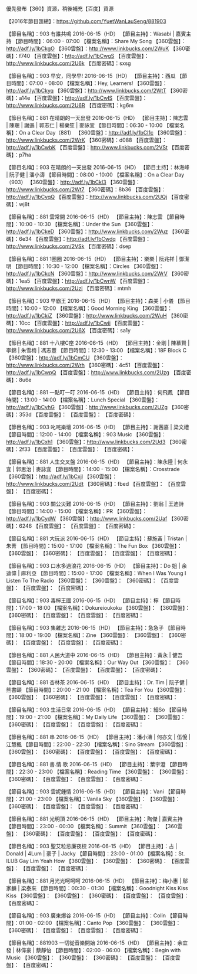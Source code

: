 優先發布【360】資源，稍後補充【百度】資源

【2016年節目匯總】：https://github.com/YuetWanLauSeng/881903

【節目名稱】：903 有誰共鳴 2016-06-15（HD） 
【節目主持】：Wasabi | 嘉賓主持
【節目時間】：06:00 - 07:00 
【檔案名稱】：Share My Song
【360雲盤】：http://adf.ly/1bCkgO
【360雲盤】：http://www.linkbucks.com/2WuK
【360密碼】：f740
【百度雲盤】：http://adf.ly/1bCwgS
【百度雲盤】：http://www.linkbucks.com/2U6k
【百度密碼】：sxsg

【節目名稱】：903 早安，同學早! 2016-06-15（HD）
【節目主持】：西瓜
【節目時間】：07:00 - 08:00
【檔案名稱】：Hey, Learners!
【360雲盤】：http://adf.ly/1bCkyq
【360雲盤】：http://www.linkbucks.com/2WtT
【360密碼】：a14e
【百度雲盤】：http://adf.ly/1bCwlS
【百度雲盤】：http://www.linkbucks.com/2U6R
【百度密碼】：kg6m

【節目名稱】：881 在晴朗的一天出發 2016-06-15（HD）
【節目主持】：陳志雲 | 陳聰 | 謝遜 | 郭志仁 | 楊樂笙 | 麥詠宜
【節目時間】：06:30 - 10:00
【檔案名稱】：On a Clear Day（881）
【360雲盤】：http://adf.ly/1bCl1c
【360雲盤】：http://www.linkbucks.com/2WrK
【360密碼】：d088
【百度雲盤】：http://adf.ly/1bCwbK
【百度雲盤】：http://www.linkbucks.com/2VSt
【百度密碼】：p7ha

【節目名稱】：903 在晴朗的一天出發 2016-06-15（HD）
【節目主持】：林海峰 | 阮子健 | 潘小濤
【節目時間】：08:00 - 10:00
【檔案名稱】：On a Clear Day（903）
【360雲盤】：http://adf.ly/1bCkl3
【360雲盤】：http://www.linkbucks.com/2Wt7
【360密碼】：8b36
【百度雲盤】：http://adf.ly/1bCyqQ
【百度雲盤】：http://www.linkbucks.com/2UQj
【百度密碼】：wj8t

【節目名稱】：881 雲常開 2016-06-15（HD）
【節目主持】：陳志雲
【節目時間】：10:00 - 10:30
【檔案名稱】：Under the Sun
【360雲盤】：http://adf.ly/1bCkeD
【360雲盤】：http://www.linkbucks.com/2Wuz
【360密碼】：6e34
【百度雲盤】：http://adf.ly/1bCwdq
【百度雲盤】：http://www.linkbucks.com/2VSk
【百度密碼】：dsep

【節目名稱】：881 1圈圈 2016-06-15（HD）
【節目主持】：樂樂 | 阮兆祥 | 鄧潔明
【節目時間】：10:30 - 12:00
【檔案名稱】：Circles
【360雲盤】：http://adf.ly/1bCkcN
【360雲盤】：http://www.linkbucks.com/2WrV
【360密碼】：1ea5
【百度雲盤】：http://adf.ly/1bCwnW
【百度雲盤】：http://www.linkbucks.com/2Uzl
【百度密碼】：mtmh

【節目名稱】：903 早霸王 2016-06-15（HD）
【節目主持】：森美 | 小儀
【節目時間】：10:00 - 12:00
【檔案名稱】：Good Morning King
【360雲盤】：http://adf.ly/1bCkiZ
【360雲盤】：http://www.linkbucks.com/2WuH
【360密碼】：10cc
【百度雲盤】：http://adf.ly/1bCwii
【百度雲盤】：http://www.linkbucks.com/2U6X
【百度密碼】：sa1y

【節目名稱】：881 十八樓C座 2016-06-15（HD）
【節目主持】：金剛 | 陳慕賢 | 李錦 | 朱雪梅 | 馮志豐
【節目時間】：12:30 - 13:00
【檔案名稱】：18F Block C
【360雲盤】：http://adf.ly/1bCmCU
【360雲盤】：http://www.linkbucks.com/2Wrh
【360密碼】：4c51
【百度雲盤】：http://adf.ly/1bCwpQ
【百度雲盤】：http://www.linkbucks.com/2Uzg
【百度密碼】：8u6e

【節目名稱】：881 一點叮一叮 2016-06-15（HD）
【節目主持】：何飛鳳
【節目時間】：13:00 - 14:00
【檔案名稱】：Lunch Special
【360雲盤】：http://adf.ly/1bCyhG
【360雲盤】：http://www.linkbucks.com/2UZg
【360密碼】：353d
【百度雲盤】：
【百度雲盤】：
【百度密碼】：

【節目名稱】：903 叱咤樂壇 2016-06-15（HD）
【節目主持】：謝茜嘉 | 梁文禮
【節目時間】：12:00 - 14:00
【檔案名稱】：903 Music
【360雲盤】：http://adf.ly/1bCxh1
【360雲盤】：http://www.linkbucks.com/2Ud3
【360密碼】：2f33
【百度雲盤】：
【百度雲盤】：
【百度密碼】：

【節目名稱】：881 人生交叉盤 2016-06-15（HD）
【節目主持】：陳永陸 | 何永宜 | 郭思治 | 麥詠宜
【節目時間】：14:00 - 15:00
【檔案名稱】：Crosstrade
【360雲盤】：http://adf.ly/1bCxjl
【360雲盤】：http://www.linkbucks.com/2Udt
【360密碼】：fbed
【百度雲盤】：
【百度雲盤】：
【百度密碼】：

【節目名稱】：903 關公災難 2016-06-15（HD）
【節目主持】：劉翁 | 王迪詩
【節目時間】：14:00 - 15:00
【檔案名稱】：PR
【360雲盤】：http://adf.ly/1bCydW
【360雲盤】：http://www.linkbucks.com/2Uaf
【360密碼】：6246
【百度雲盤】：
【百度雲盤】：
【百度密碼】：

【節目名稱】：881 大玩派 2016-06-15（HD）
【節目主持】：蘇施黃 | Tristan | 朱菁
【節目時間】：15:00 - 17:00
【檔案名稱】：The Fun Box
【360雲盤】：
【360雲盤】：
【360密碼】：
【百度雲盤】：
【百度雲盤】：
【百度密碼】：

【節目名稱】：903 口水多過浪花 2016-06-15（HD）
【節目主持】：Do 姐 | 余迪偉 | 麻利亞
【節目時間】：15:00 - 17:00
【檔案名稱】：When I Was Young I Listen To The Radio
【360雲盤】：
【360雲盤】：
【360密碼】：
【百度雲盤】：
【百度雲盤】：
【百度密碼】：

【節目名稱】：903 毒檸王國 2016-06-15（HD）
【節目主持】：檸
【節目時間】：17:00 - 18:00
【檔案名稱】：Dokureioukoku
【360雲盤】：
【360雲盤】：
【360密碼】：
【百度雲盤】：
【百度雲盤】：
【百度密碼】：

【節目名稱】：903 集雜志 2016-06-15（HD）
【節目主持】：急急子
【節目時間】：18:00 - 19:00
【檔案名稱】：Zine
【360雲盤】：
【360雲盤】：
【360密碼】：
【百度雲盤】：
【百度雲盤】：
【百度密碼】：

【節目名稱】：881 人民大道中 2016-06-15（HD）
【節目主持】：黃永 | 健吾
【節目時間】：18:30 - 20:00
【檔案名稱】：Our Way Out
【360雲盤】：
【360雲盤】：
【360密碼】：
【百度雲盤】：
【百度雲盤】：
【百度密碼】：

【節目名稱】：881 杏林茶 2016-06-15（HD）
【節目主持】：Dr. Tim | 阮子健 | 熊書頤
【節目時間】：20:00 - 21:00
【檔案名稱】：Tea For You
【360雲盤】：
【360雲盤】：
【360密碼】：
【百度雲盤】：
【百度雲盤】：
【百度密碼】：

【節目名稱】：903 生活日常 2016-06-15（HD）
【節目主持】：細So
【節目時間】：19:00 - 21:00
【檔案名稱】：My Daily Life
【360雲盤】：
【360雲盤】：
【360密碼】：
【百度雲盤】：
【百度雲盤】：
【百度密碼】：

【節目名稱】：881 串 2016-06-15（HD）
【節目主持】：潘小濤 | 何亦文 | 伍悅 | 江慧楓
【節目時間】：22:00 - 22:30
【檔案名稱】：Sino Stream
【360雲盤】：
【360雲盤】：
【360密碼】：
【百度雲盤】：
【百度雲盤】：
【百度密碼】：

【節目名稱】：881 書.情.歌 2016-06-15（HD）
【節目主持】：葉宇澄
【節目時間】：22:30 - 23:00
【檔案名稱】：Reading Time
【360雲盤】：
【360雲盤】：
【360密碼】：
【百度雲盤】：
【百度雲盤】：
【百度密碼】：

【節目名稱】：903 雲妮鍾情 2016-06-15（HD）
【節目主持】：Vani
【節目時間】：21:00 - 23:00
【檔案名稱】：Vanila Sky
【360雲盤】：
【360雲盤】：
【360密碼】：
【百度雲盤】：
【百度雲盤】：
【百度密碼】：

【節目名稱】：881 光明頂 2016-06-15（HD）
【節目主持】：陶傑 | 嘉賓主持
【節目時間】：23:00 - 00:00
【檔案名稱】：Summit
【360雲盤】：
【360雲盤】：
【360密碼】：
【百度雲盤】：
【百度雲盤】：
【百度密碼】：

【節目名稱】：903 聖艾粒忌廉夜校 2016-06-15（HD）
【節目主持】：占 | Donald | 4Lum | 豪子 | Jacky
【節目時間】：23:00 - 01:00
【檔案名稱】：St. ILUB Gay Lim Yeah How
【360雲盤】：
【360雲盤】：
【360密碼】：
【百度雲盤】：
【百度雲盤】：
【百度密碼】：

【節目名稱】：881 月光光呵呵呵 2016-06-15（HD）
【節目主持】：梅小惠 | 鄔家麟 | 梁泰來
【節目時間】：00:30 - 01:30
【檔案名稱】：Goodnight Kiss Kiss Kiss
【360雲盤】：
【360雲盤】：
【360密碼】：
【百度雲盤】：
【百度雲盤】：
【百度密碼】：

【節目名稱】：903 廣東爆谷 2016-06-15（HD）
【節目主持】：Colin
【節目時間】：01:00 - 02:00
【檔案名稱】：Canto Pop
【360雲盤】：
【360雲盤】：
【360密碼】：
【百度雲盤】：
【百度雲盤】：
【百度密碼】：

【節目名稱】：881903 一切從音樂開始 2016-06-15（HD）
【節目主持】：余宜發 | 林偉豪 | 蔡靜怡
【節目時間】：02:00 - 06:00
【檔案名稱】：Begin with Music
【360雲盤】：
【360雲盤】：
【360密碼】：
【百度雲盤】：
【百度雲盤】：
【百度密碼】：
